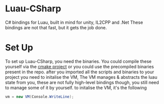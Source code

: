 # Luau-CSharp
C# bindings for Luau, built in mind for unity, IL2CPP and .Net
These bindings are not that fast, but it gets the job done.

# Set Up
To set up Luau-CSharp, you need the binaries. You could compile these yourself via the [cmake project](https://github.com/KinexDev/Luau-CSharp-Build) or you could use the precompiled binaries present in the repo.
after you imported all the scripts and binaries to your project you need to initalise the VM, The VM manages & abstracts the luau state from you, these are not fully high-level bindings though, you still need to manage some of it by yourself.
to initalise the VM, it's the following

```cs
vm = new VM(Console.WriteLine);
```
